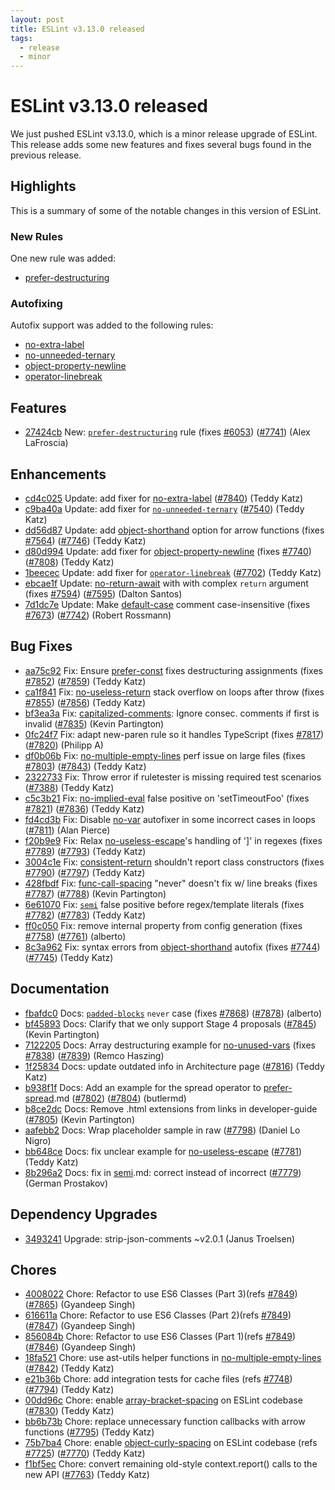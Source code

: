 ```yaml
---
layout: post
title: ESLint v3.13.0 released
tags:
  - release
  - minor
---
```

# ESLint v3.13.0 released

We just pushed ESLint v3.13.0, which is a minor release upgrade of ESLint. This release adds some new features and fixes several bugs found in the previous release.

## Highlights

This is a summary of some of the notable changes in this version of ESLint.

### New Rules

One new rule was added:

- [prefer-destructuring](/docs/rules/prefer-destructuring)

### Autofixing

Autofix support was added to the following rules:

- [no-extra-label](/docs/rules/no-extra-label)
- [no-unneeded-ternary](/docs/rules/no-unneeded-ternary)
- [object-property-newline](/docs/rules/object-property-newline)
- [operator-linebreak](/docs/rules/operator-linebreak)


## Features


* [27424cb](https://github.com/eslint/eslint/commit/27424cb) New: [`prefer-destructuring`](/docs/rules/prefer-destructuring) rule (fixes [#6053](https://github.com/eslint/eslint/issues/6053)) ([#7741](https://github.com/eslint/eslint/issues/7741)) (Alex LaFroscia)




## Enhancements


* [cd4c025](https://github.com/eslint/eslint/commit/cd4c025) Update: add fixer for [no-extra-label](/docs/rules/no-extra-label) ([#7840](https://github.com/eslint/eslint/issues/7840)) (Teddy Katz)
* [c9ba40a](https://github.com/eslint/eslint/commit/c9ba40a) Update: add fixer for [`no-unneeded-ternary`](/docs/rules/no-unneeded-ternary) ([#7540](https://github.com/eslint/eslint/issues/7540)) (Teddy Katz)
* [dd56d87](https://github.com/eslint/eslint/commit/dd56d87) Update: add [object-shorthand](/docs/rules/object-shorthand) option for arrow functions (fixes [#7564](https://github.com/eslint/eslint/issues/7564)) ([#7746](https://github.com/eslint/eslint/issues/7746)) (Teddy Katz)
* [d80d994](https://github.com/eslint/eslint/commit/d80d994) Update: add fixer for [object-property-newline](/docs/rules/object-property-newline) (fixes [#7740](https://github.com/eslint/eslint/issues/7740)) ([#7808](https://github.com/eslint/eslint/issues/7808)) (Teddy Katz)
* [1beecec](https://github.com/eslint/eslint/commit/1beecec) Update: add fixer for [`operator-linebreak`](/docs/rules/operator-linebreak) ([#7702](https://github.com/eslint/eslint/issues/7702)) (Teddy Katz)
* [ebcae1f](https://github.com/eslint/eslint/commit/ebcae1f) Update: [no-return-await](/docs/rules/no-return-await) with with complex `return` argument (fixes [#7594](https://github.com/eslint/eslint/issues/7594)) ([#7595](https://github.com/eslint/eslint/issues/7595)) (Dalton Santos)
* [7d1dc7e](https://github.com/eslint/eslint/commit/7d1dc7e) Update: Make [default-case](/docs/rules/default-case) comment case-insensitive (fixes [#7673](https://github.com/eslint/eslint/issues/7673)) ([#7742](https://github.com/eslint/eslint/issues/7742)) (Robert Rossmann)




## Bug Fixes


* [aa75c92](https://github.com/eslint/eslint/commit/aa75c92) Fix: Ensure [prefer-const](/docs/rules/prefer-const) fixes destructuring assignments (fixes [#7852](https://github.com/eslint/eslint/issues/7852)) ([#7859](https://github.com/eslint/eslint/issues/7859)) (Teddy Katz)
* [ca1f841](https://github.com/eslint/eslint/commit/ca1f841) Fix: [no-useless-return](/docs/rules/no-useless-return) stack overflow on loops after throw (fixes [#7855](https://github.com/eslint/eslint/issues/7855)) ([#7856](https://github.com/eslint/eslint/issues/7856)) (Teddy Katz)
* [bf3ea3a](https://github.com/eslint/eslint/commit/bf3ea3a) Fix: [capitalized-comments](/docs/rules/capitalized-comments): Ignore consec. comments if first is invalid ([#7835](https://github.com/eslint/eslint/issues/7835)) (Kevin Partington)
* [0fc24f7](https://github.com/eslint/eslint/commit/0fc24f7) Fix: adapt new-paren rule so it handles TypeScript (fixes [#7817](https://github.com/eslint/eslint/issues/7817)) ([#7820](https://github.com/eslint/eslint/issues/7820)) (Philipp A)
* [df0b06b](https://github.com/eslint/eslint/commit/df0b06b) Fix: [no-multiple-empty-lines](/docs/rules/no-multiple-empty-lines) perf issue on large files (fixes [#7803](https://github.com/eslint/eslint/issues/7803)) ([#7843](https://github.com/eslint/eslint/issues/7843)) (Teddy Katz)
* [2322733](https://github.com/eslint/eslint/commit/2322733) Fix: Throw error if ruletester is missing required test scenarios ([#7388](https://github.com/eslint/eslint/issues/7388)) (Teddy Katz)
* [c5c3b21](https://github.com/eslint/eslint/commit/c5c3b21) Fix: [no-implied-eval](/docs/rules/no-implied-eval) false positive on 'setTimeoutFoo' (fixes [#7821](https://github.com/eslint/eslint/issues/7821)) ([#7836](https://github.com/eslint/eslint/issues/7836)) (Teddy Katz)
* [fd4cd3b](https://github.com/eslint/eslint/commit/fd4cd3b) Fix: Disable [no-var](/docs/rules/no-var) autofixer in some incorrect cases in loops ([#7811](https://github.com/eslint/eslint/issues/7811)) (Alan Pierce)
* [f20b9e9](https://github.com/eslint/eslint/commit/f20b9e9) Fix: Relax [no-useless-escape](/docs/rules/no-useless-escape)'s handling of ']' in regexes (fixes [#7789](https://github.com/eslint/eslint/issues/7789)) ([#7793](https://github.com/eslint/eslint/issues/7793)) (Teddy Katz)
* [3004c1e](https://github.com/eslint/eslint/commit/3004c1e) Fix: [consistent-return](/docs/rules/consistent-return) shouldn't report class constructors (fixes [#7790](https://github.com/eslint/eslint/issues/7790)) ([#7797](https://github.com/eslint/eslint/issues/7797)) (Teddy Katz)
* [428fbdf](https://github.com/eslint/eslint/commit/428fbdf) Fix: [func-call-spacing](/docs/rules/func-call-spacing) "never" doesn't fix w/ line breaks (fixes [#7787](https://github.com/eslint/eslint/issues/7787)) ([#7788](https://github.com/eslint/eslint/issues/7788)) (Kevin Partington)
* [6e61070](https://github.com/eslint/eslint/commit/6e61070) Fix: [`semi`](/docs/rules/semi) false positive before regex/template literals (fixes [#7782](https://github.com/eslint/eslint/issues/7782)) ([#7783](https://github.com/eslint/eslint/issues/7783)) (Teddy Katz)
* [ff0c050](https://github.com/eslint/eslint/commit/ff0c050) Fix: remove internal property from config generation (fixes [#7758](https://github.com/eslint/eslint/issues/7758)) ([#7761](https://github.com/eslint/eslint/issues/7761)) (alberto)
* [8c3a962](https://github.com/eslint/eslint/commit/8c3a962) Fix: syntax errors from [object-shorthand](/docs/rules/object-shorthand) autofix (fixes [#7744](https://github.com/eslint/eslint/issues/7744)) ([#7745](https://github.com/eslint/eslint/issues/7745)) (Teddy Katz)




## Documentation


* [fbafdc0](https://github.com/eslint/eslint/commit/fbafdc0) Docs: [`padded-blocks`](/docs/rules/padded-blocks) `never` case (fixes [#7868](https://github.com/eslint/eslint/issues/7868)) ([#7878](https://github.com/eslint/eslint/issues/7878)) (alberto)
* [bf45893](https://github.com/eslint/eslint/commit/bf45893) Docs: Clarify that we only support Stage 4 proposals ([#7845](https://github.com/eslint/eslint/issues/7845)) (Kevin Partington)
* [7122205](https://github.com/eslint/eslint/commit/7122205) Docs: Array destructuring example for [no-unused-vars](/docs/rules/no-unused-vars) (fixes [#7838](https://github.com/eslint/eslint/issues/7838)) ([#7839](https://github.com/eslint/eslint/issues/7839)) (Remco Haszing)
* [1f25834](https://github.com/eslint/eslint/commit/1f25834) Docs: update outdated info in Architecture page ([#7816](https://github.com/eslint/eslint/issues/7816)) (Teddy Katz)
* [b938f1f](https://github.com/eslint/eslint/commit/b938f1f) Docs: Add an example for the spread operator to [prefer-spread](/docs/rules/prefer-spread).md ([#7802](https://github.com/eslint/eslint/issues/7802)) ([#7804](https://github.com/eslint/eslint/issues/7804)) (butlermd)
* [b8ce2dc](https://github.com/eslint/eslint/commit/b8ce2dc) Docs: Remove .html extensions from links in developer-guide ([#7805](https://github.com/eslint/eslint/issues/7805)) (Kevin Partington)
* [aafebb2](https://github.com/eslint/eslint/commit/aafebb2) Docs: Wrap placeholder sample in raw ([#7798](https://github.com/eslint/eslint/issues/7798)) (Daniel Lo Nigro)
* [bb648ce](https://github.com/eslint/eslint/commit/bb648ce) Docs: fix unclear example for [no-useless-escape](/docs/rules/no-useless-escape) ([#7781](https://github.com/eslint/eslint/issues/7781)) (Teddy Katz)
* [8b296a2](https://github.com/eslint/eslint/commit/8b296a2) Docs: fix in [semi](/docs/rules/semi).md: correct instead of incorrect ([#7779](https://github.com/eslint/eslint/issues/7779)) (German Prostakov)




## Dependency Upgrades


* [3493241](https://github.com/eslint/eslint/commit/3493241) Upgrade: strip-json-comments ~v2.0.1 (Janus Troelsen)






## Chores


* [4008022](https://github.com/eslint/eslint/commit/4008022) Chore: Refactor to use ES6 Classes (Part 3)(refs [#7849](https://github.com/eslint/eslint/issues/7849)) ([#7865](https://github.com/eslint/eslint/issues/7865)) (Gyandeep Singh)
* [616611a](https://github.com/eslint/eslint/commit/616611a) Chore: Refactor to use ES6 Classes (Part 2)(refs [#7849](https://github.com/eslint/eslint/issues/7849)) ([#7847](https://github.com/eslint/eslint/issues/7847)) (Gyandeep Singh)
* [856084b](https://github.com/eslint/eslint/commit/856084b) Chore: Refactor to use ES6 Classes (Part 1)(refs [#7849](https://github.com/eslint/eslint/issues/7849)) ([#7846](https://github.com/eslint/eslint/issues/7846)) (Gyandeep Singh)
* [18fa521](https://github.com/eslint/eslint/commit/18fa521) Chore: use ast-utils helper functions in [no-multiple-empty-lines](/docs/rules/no-multiple-empty-lines) ([#7842](https://github.com/eslint/eslint/issues/7842)) (Teddy Katz)
* [e21b36b](https://github.com/eslint/eslint/commit/e21b36b) Chore: add integration tests for cache files (refs [#7748](https://github.com/eslint/eslint/issues/7748)) ([#7794](https://github.com/eslint/eslint/issues/7794)) (Teddy Katz)
* [00dd96c](https://github.com/eslint/eslint/commit/00dd96c) Chore: enable [array-bracket-spacing](/docs/rules/array-bracket-spacing) on ESLint codebase ([#7830](https://github.com/eslint/eslint/issues/7830)) (Teddy Katz)
* [bb6b73b](https://github.com/eslint/eslint/commit/bb6b73b) Chore: replace unnecessary function callbacks with arrow functions ([#7795](https://github.com/eslint/eslint/issues/7795)) (Teddy Katz)
* [75b7ba4](https://github.com/eslint/eslint/commit/75b7ba4) Chore: enable [object-curly-spacing](/docs/rules/object-curly-spacing) on ESLint codebase (refs [#7725](https://github.com/eslint/eslint/issues/7725)) ([#7770](https://github.com/eslint/eslint/issues/7770)) (Teddy Katz)
* [f1bf5ec](https://github.com/eslint/eslint/commit/f1bf5ec) Chore: convert remaining old-style context.report() calls to the new API ([#7763](https://github.com/eslint/eslint/issues/7763)) (Teddy Katz)


